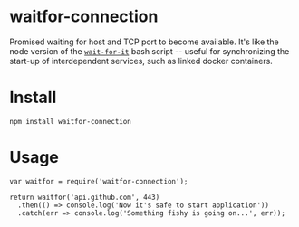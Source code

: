 # waitfor-connection
Promised waiting for host and TCP port to become available. It's like the node
version of the [`wait-for-it`](https://github.com/vishnubob/wait-for-it) bash
script -- useful for synchronizing the start-up of interdependent services,
such as linked docker containers.

# Install

```
npm install waitfor-connection
```

# Usage

```
var waitfor = require('waitfor-connection');

return waitfor('api.github.com', 443)
  .then(() => console.log('Now it's safe to start application'))
  .catch(err => console.log('Something fishy is going on...', err));
```
